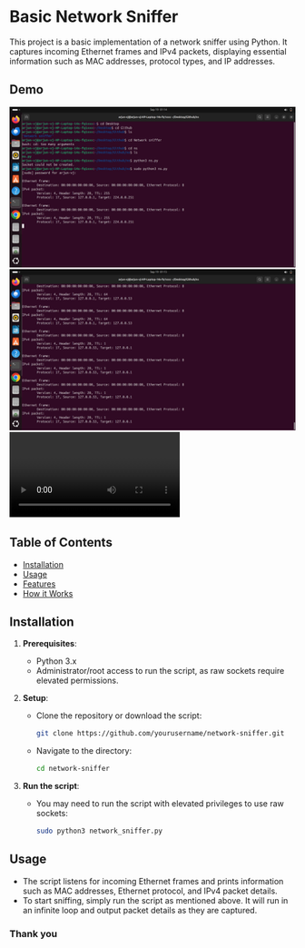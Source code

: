 # Basic Network Sniffer

This project is a basic implementation of a network sniffer using Python. It captures incoming Ethernet frames and IPv4 packets, displaying essential information such as MAC addresses, protocol types, and IP addresses.
## Demo
![Demo Image](img1.png)
![Demo Image](img2.png)
![Demo Video](demo.webm)


## Table of Contents
- [Installation](#installation)
- [Usage](#usage)
- [Features](#features)
- [How it Works](#how-it-works)

## Installation

1. **Prerequisites**: 
    - Python 3.x
    - Administrator/root access to run the script, as raw sockets require elevated permissions.

2. **Setup**:
   - Clone the repository or download the script:
     ```bash
     git clone https://github.com/yourusername/network-sniffer.git
     ```
   - Navigate to the directory:
     ```bash
     cd network-sniffer
     ```

3. **Run the script**:
   - You may need to run the script with elevated privileges to use raw sockets:
     ```bash
     sudo python3 network_sniffer.py
     ```

## Usage

- The script listens for incoming Ethernet frames and prints information such as MAC addresses, Ethernet protocol, and IPv4 packet details.
- To start sniffing, simply run the script as mentioned above. It will run in an infinite loop and output packet details as they are captured.

### Thank you


